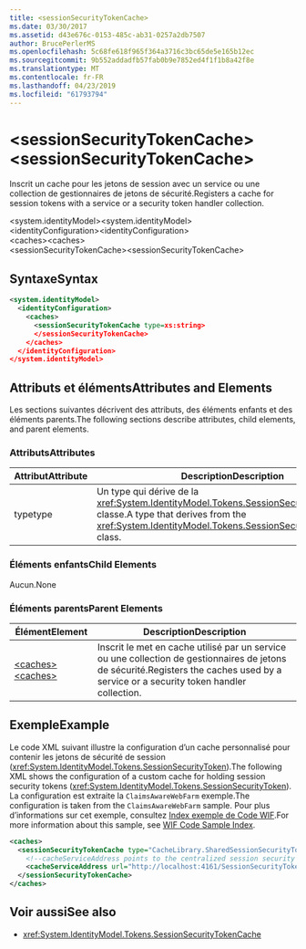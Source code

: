 ```yaml
---
title: <sessionSecurityTokenCache>
ms.date: 03/30/2017
ms.assetid: d43e676c-0153-485c-ab31-0257a2db7507
author: BrucePerlerMS
ms.openlocfilehash: 5c68fe618f965f364a3716c3bc65de5e165b12ec
ms.sourcegitcommit: 9b552addadfb57fab0b9e7852ed4f1f1b8a42f8e
ms.translationtype: MT
ms.contentlocale: fr-FR
ms.lasthandoff: 04/23/2019
ms.locfileid: "61793794"
---
```

# <a name="sessionsecuritytokencache"></a><span data-ttu-id="f2f34-101">\<sessionSecurityTokenCache></span><span class="sxs-lookup"><span data-stu-id="f2f34-101">\<sessionSecurityTokenCache></span></span>
<span data-ttu-id="f2f34-102">Inscrit un cache pour les jetons de session avec un service ou une collection de gestionnaires de jetons de sécurité.</span><span class="sxs-lookup"><span data-stu-id="f2f34-102">Registers a cache for session tokens with a service or a security token handler collection.</span></span>  
  
 <span data-ttu-id="f2f34-103">\<system.identityModel></span><span class="sxs-lookup"><span data-stu-id="f2f34-103">\<system.identityModel></span></span>  
<span data-ttu-id="f2f34-104">\<identityConfiguration></span><span class="sxs-lookup"><span data-stu-id="f2f34-104">\<identityConfiguration></span></span>  
<span data-ttu-id="f2f34-105">\<caches></span><span class="sxs-lookup"><span data-stu-id="f2f34-105">\<caches></span></span>  
<span data-ttu-id="f2f34-106">\<sessionSecurityTokenCache></span><span class="sxs-lookup"><span data-stu-id="f2f34-106">\<sessionSecurityTokenCache></span></span>  
  
## <a name="syntax"></a><span data-ttu-id="f2f34-107">Syntaxe</span><span class="sxs-lookup"><span data-stu-id="f2f34-107">Syntax</span></span>  
  
```xml  
<system.identityModel>  
  <identityConfiguration>  
    <caches>  
      <sessionSecurityTokenCache type=xs:string>  
      </sessionSecurityTokenCache>  
    </caches>  
  </identityConfiguration>  
</system.identityModel>  
```  
  
## <a name="attributes-and-elements"></a><span data-ttu-id="f2f34-108">Attributs et éléments</span><span class="sxs-lookup"><span data-stu-id="f2f34-108">Attributes and Elements</span></span>  
 <span data-ttu-id="f2f34-109">Les sections suivantes décrivent des attributs, des éléments enfants et des éléments parents.</span><span class="sxs-lookup"><span data-stu-id="f2f34-109">The following sections describe attributes, child elements, and parent elements.</span></span>  
  
### <a name="attributes"></a><span data-ttu-id="f2f34-110">Attributs</span><span class="sxs-lookup"><span data-stu-id="f2f34-110">Attributes</span></span>  
  
|<span data-ttu-id="f2f34-111">Attribut</span><span class="sxs-lookup"><span data-stu-id="f2f34-111">Attribute</span></span>|<span data-ttu-id="f2f34-112">Description</span><span class="sxs-lookup"><span data-stu-id="f2f34-112">Description</span></span>|  
|---------------|-----------------|  
|<span data-ttu-id="f2f34-113">type</span><span class="sxs-lookup"><span data-stu-id="f2f34-113">type</span></span>|<span data-ttu-id="f2f34-114">Un type qui dérive de la <xref:System.IdentityModel.Tokens.SessionSecurityTokenCache> classe.</span><span class="sxs-lookup"><span data-stu-id="f2f34-114">A type that derives from the <xref:System.IdentityModel.Tokens.SessionSecurityTokenCache> class.</span></span>|  
  
### <a name="child-elements"></a><span data-ttu-id="f2f34-115">Éléments enfants</span><span class="sxs-lookup"><span data-stu-id="f2f34-115">Child Elements</span></span>  
 <span data-ttu-id="f2f34-116">Aucun.</span><span class="sxs-lookup"><span data-stu-id="f2f34-116">None</span></span>  
  
### <a name="parent-elements"></a><span data-ttu-id="f2f34-117">Éléments parents</span><span class="sxs-lookup"><span data-stu-id="f2f34-117">Parent Elements</span></span>  
  
|<span data-ttu-id="f2f34-118">Élément</span><span class="sxs-lookup"><span data-stu-id="f2f34-118">Element</span></span>|<span data-ttu-id="f2f34-119">Description</span><span class="sxs-lookup"><span data-stu-id="f2f34-119">Description</span></span>|  
|-------------|-----------------|  
|[<span data-ttu-id="f2f34-120">\<caches></span><span class="sxs-lookup"><span data-stu-id="f2f34-120">\<caches></span></span>](../../../../../docs/framework/configure-apps/file-schema/windows-identity-foundation/caches.md)|<span data-ttu-id="f2f34-121">Inscrit le met en cache utilisé par un service ou une collection de gestionnaires de jetons de sécurité.</span><span class="sxs-lookup"><span data-stu-id="f2f34-121">Registers the caches used by a service or a security token handler collection.</span></span>|  
  
## <a name="example"></a><span data-ttu-id="f2f34-122">Exemple</span><span class="sxs-lookup"><span data-stu-id="f2f34-122">Example</span></span>  
 <span data-ttu-id="f2f34-123">Le code XML suivant illustre la configuration d’un cache personnalisé pour contenir les jetons de sécurité de session (<xref:System.IdentityModel.Tokens.SessionSecurityToken>).</span><span class="sxs-lookup"><span data-stu-id="f2f34-123">The following XML shows the configuration of a custom cache for holding session security tokens (<xref:System.IdentityModel.Tokens.SessionSecurityToken>).</span></span> <span data-ttu-id="f2f34-124">La configuration est extraite la `ClaimsAwareWebFarm` exemple.</span><span class="sxs-lookup"><span data-stu-id="f2f34-124">The configuration is taken from the `ClaimsAwareWebFarm` sample.</span></span> <span data-ttu-id="f2f34-125">Pour plus d’informations sur cet exemple, consultez [Index exemple de Code WIF](../../../../../docs/framework/security/wif-code-sample-index.md).</span><span class="sxs-lookup"><span data-stu-id="f2f34-125">For more information about this sample, see [WIF Code Sample Index](../../../../../docs/framework/security/wif-code-sample-index.md).</span></span>  
  
```xml  
<caches>  
  <sessionSecurityTokenCache type="CacheLibrary.SharedSessionSecurityTokenCache, CacheLibrary">  
    <!--cacheServiceAddress points to the centralized session security token cache service running in the web farm.-->  
    <cacheServiceAddress url="http://localhost:4161/SessionSecurityTokenCacheService.svc" />  
  </sessionSecurityTokenCache>  
</caches>  
```  
  
## <a name="see-also"></a><span data-ttu-id="f2f34-126">Voir aussi</span><span class="sxs-lookup"><span data-stu-id="f2f34-126">See also</span></span>

- <xref:System.IdentityModel.Tokens.SessionSecurityTokenCache>
